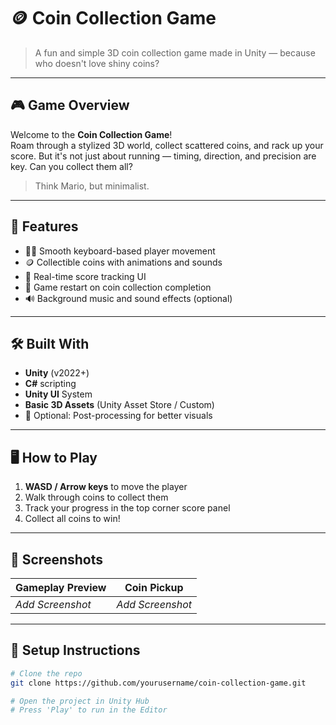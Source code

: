 # 🪙 Coin Collection Game

> A fun and simple 3D coin collection game made in Unity — because who doesn't love shiny coins?

---

## 🎮 Game Overview

Welcome to the **Coin Collection Game**!  
Roam through a stylized 3D world, collect scattered coins, and rack up your score. But it's not just about running — timing, direction, and precision are key. Can you collect them all?

> Think Mario, but minimalist.

---

## 🚀 Features

- 👨‍💻 Smooth keyboard-based player movement
- 🪙 Collectible coins with animations and sounds
- 🎯 Real-time score tracking UI
- 🔄 Game restart on coin collection completion
- 🔊 Background music and sound effects (optional)

---

## 🛠️ Built With

- **Unity** (v2022+)
- **C#** scripting
- **Unity UI** System
- **Basic 3D Assets** (Unity Asset Store / Custom)
- 🎨 Optional: Post-processing for better visuals

---

## 🖥️ How to Play

1. **WASD / Arrow keys** to move the player  
2. Walk through coins to collect them  
3. Track your progress in the top corner score panel  
4. Collect all coins to win!

---

## 📸 Screenshots

| Gameplay Preview | Coin Pickup |
|------------------|-------------|
| _Add Screenshot_ | _Add Screenshot_ |

---

## 🔧 Setup Instructions

```bash
# Clone the repo
git clone https://github.com/yourusername/coin-collection-game.git

# Open the project in Unity Hub
# Press 'Play' to run in the Editor
